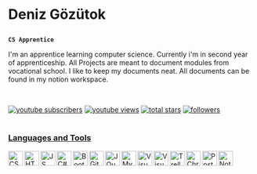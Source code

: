 # <p align="left">Deniz Gözütok</p>

**`CS Apprentice`**

I'm an apprentice learning computer science. Currently i'm in second year of apprenticeship. All Projects are meant to document modules from vocational school. I like to keep my documents neat. All documents can be found in my notion workspace.

<br/>
<p align="left">
  <a href="https://www.youtube.com/channel/UCZ1DWY39SYYRrbtd4VHV9iQ">
    <img alt="youtube subscribers" title="Subscribe to my YouTube channel" src="https://custom-icon-badges.demolab.com/youtube/channel/subscribers/UCZ1DWY39SYYRrbtd4VHV9iQ?color=%23E05D44&label=SUBSCRIBE&logo=video&logoColor=white&style=for-the-badge&labelColor=CE4630"/></a> 
  <a href="https://www.youtube.com/channel/UCZ1DWY39SYYRrbtd4VHV9iQ">
    <img alt="youtube views" title="YouTube views" src="https://custom-icon-badges.demolab.com/youtube/channel/views/UCZ1DWY39SYYRrbtd4VHV9iQ?color=%23E1AD0E&logo=video&logoColor=white&style=for-the-badge&labelColor=C79600"/></a> 
  <a href="https://github.com/panteradg?tab=repositories&sort=stargazers">
    <img alt="total stars" title="Total stars on GitHub" src="https://custom-icon-badges.demolab.com/github/stars/panteradg?color=55960c&style=for-the-badge&labelColor=488207&logo=star"/></a>
  <a href="https://github.com/panteradg?tab=followers">
    <img alt="followers" title="Follow me on Github" src="https://custom-icon-badges.demolab.com/github/followers/panteradg?color=236ad3&labelColor=1155ba&style=for-the-badge&logo=person-add&label=Follow&logoColor=white"/></a>
  <a href="https://github.com/panteradg/Simple-View-Counter">
</p>

#

### Languages and Tools
 
<img align="left" width="30px" title="CSS" src="https://cdn.jsdelivr.net/gh/devicons/devicon/icons/css3/css3-original.svg" />
<img align="left" width="30px" title="HTML" src="https://cdn.jsdelivr.net/gh/devicons/devicon/icons/html5/html5-original.svg" />
<img align="left" width="30px" title="JS" src="https://cdn.jsdelivr.net/gh/devicons/devicon/icons/javascript/javascript-original.svg" />
<img align="left" width="30px" title="C#" src="https://cdn.jsdelivr.net/gh/devicons/devicon/icons/csharp/csharp-original.svg" />
<img align="left" width="30px" title="Bootstrap" src="https://cdn.jsdelivr.net/gh/devicons/devicon/icons/bootstrap/bootstrap-original.svg" />
<img align="left" width="30px" title="Git" src="https://cdn.jsdelivr.net/gh/devicons/devicon/icons/git/git-original.svg" />
<img align="left" width="30px" title="JQuery" src="https://cdn.jsdelivr.net/gh/devicons/devicon/icons/jquery/jquery-original.svg" />
<img align="left" width="30px" title="MySQL" src="https://cdn.jsdelivr.net/gh/devicons/devicon/icons/mysql/mysql-original.svg" />
<img align="left" width="30px" title="Visual Studio" src="https://cdn.jsdelivr.net/gh/devicons/devicon/icons/visualstudio/visualstudio-plain.svg" />
<img align="left" width="30px" title="Visual Studio Code" src="https://cdn.jsdelivr.net/gh/devicons/devicon/icons/vscode/vscode-original.svg" />
<img align="left" width="30px" title="Trello" src="https://cdn.jsdelivr.net/gh/devicons/devicon/icons/trello/trello-plain.svg" />
<img align="left" width="30px" title="Chrome" src="https://cdn.jsdelivr.net/gh/devicons/devicon/icons/chrome/chrome-original.svg" />
<img align="left" width="30px" title="PostgreSQL" src="https://cdn.jsdelivr.net/gh/devicons/devicon/icons/postgresql/postgresql-original.svg" />
<img align="left" width="30px" title="Notion" src="https://user-images.githubusercontent.com/89125499/191947844-34bd3298-d5d0-41fa-9d34-928ac05c9b65.png" />
<br>

#
